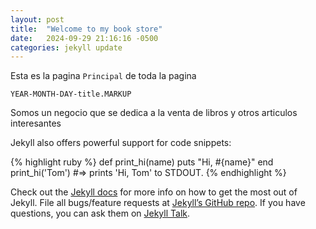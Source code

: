 ```yaml
---
layout: post
title:  "Welcome to my book store"
date:   2024-09-29 21:16:16 -0500
categories: jekyll update
---
```

Esta es la pagina `Principal` de toda la pagina 


`YEAR-MONTH-DAY-title.MARKUP`

Somos un negocio que se dedica a la venta de libros y otros articulos interesantes

Jekyll also offers powerful support for code snippets:

{% highlight ruby %}
def print_hi(name)
  puts "Hi, #{name}"
end
print_hi('Tom')
#=> prints 'Hi, Tom' to STDOUT.
{% endhighlight %}

Check out the [Jekyll docs][jekyll-docs] for more info on how to get the most out of Jekyll. File all bugs/feature requests at [Jekyll’s GitHub repo][jekyll-gh]. If you have questions, you can ask them on [Jekyll Talk][jekyll-talk].

[jekyll-docs]: https://jekyllrb.com/docs/home
[jekyll-gh]:   https://github.com/jekyll/jekyll
[jekyll-talk]: https://talk.jekyllrb.com/

